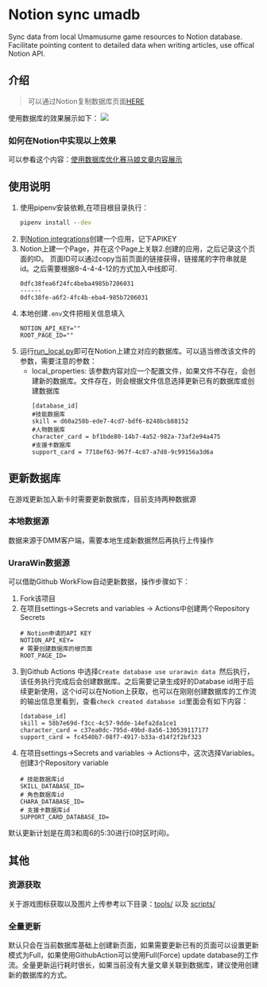 # Notion sync umadb
Sync data from local Umamusume game resources to Notion database. Facilitate pointing content to detailed data when writing articles, use offical Notion API.

## 介绍
> 可以通过Notion复制数据库页面[HERE](https://alphaboom.notion.site/Database-c0477472d548448183fe33a621f78257)

使用数据库的效果展示如下：
![](https://res.cloudinary.com/djdwogbsk/image/upload/v1682800233/l6jug6vqjkvhemgwwphv.png)

### 如何在Notion中实现以上效果
可以参看这个内容：[使用数据库优化赛马娘文章内容展示](https://notion.alphaboom.cn/article/20230430)

## 使用说明

1. 使用pipenv安装依赖,在项目根目录执行：
    ```cmd
    pipenv install --dev
    ```
2. 到[Notion integrations](https://www.notion.so/my-integrations)创建一个应用，记下APIKEY
3. Notion上建一个Page，并在这个Page上关联2.创建的应用，之后记录这个页面的ID。
    页面ID可以通过copy当前页面的链接获得，链接尾的字符串就是id。之后需要根据8-4-4-4-12的方式加入中线即可.
    ```Plain text
    0dfc38fea6f24fc4beba4985b7206031
    ------
    0dfc38fe-a6f2-4fc4b-eba4-985b7206031
    ```
4. 本地创建`.env`文件把相关信息填入
    ```Plain text
    NOTION_API_KEY=""
    ROOT_PAGE_ID=""
    ```
5. 运行[run_local.py](run_local.py)即可在Notion上建立对应的数据库。可以适当修改该文件的参数，需要注意的参数：
    * local_properties: 该参数内容对应一个配置文件，如果文件不存在，会创建新的数据库。文件存在，则会根据文件信息选择更新已有的数据库或创建数据库
        ```properties
        [database_id]
        #技能数据库
        skill = d60a258b-ede7-4cd7-bdf6-8248bcb88152
        #人物数据库
        character_card = bf1bde80-14b7-4a52-982a-73af2e94a475
        #支援卡数据库
        support_card = 7718ef63-967f-4c87-a7d8-9c99156a3d6a
        ```
## 更新数据库

在游戏更新加入新卡时需要更新数据库，目前支持两种数据源

### 本地数据源

数据来源于DMM客户端，需要本地生成新数据然后再执行上传操作

### UraraWin数据源

可以借助Github WorkFlow自动更新数据，操作步骤如下：
1. Fork该项目
2. 在项目settings->Secrets and variables -> Actions中创建两个Repository Secrets
    ```properties
    # Notion申请的API KEY
    NOTION_API_KEY= 
    # 需要创建数据库的根页面
    ROOT_PAGE_ID=
    ```
3. 到Github Actions 中选择`Create database use urarawin data `然后执行，该任务执行完成后会创建数据库。之后需要记录生成好的Database id用于后续更新使用，这个id可以在Notion上获取，也可以在刚刚创建数据库的工作流的输出信息里看到，查看`check created database id`里面会有如下内容：
    ```properties
    [database_id]
    skill = 58b7e69d-f3cc-4c57-9dde-14efa2da1ce1
    character_card = c37ea0dc-795d-49bd-8a56-130539117177
    support_card = fc4540b7-08f7-4917-b33a-d14f2f2bf323
    ```
4. 在项目settings->Secrets and variables -> Actions中，这次选择Variables。创建3个Repository variable
    ```properties
    # 技能数据库id
    SKILL_DATABASE_ID=
    # 角色数据库id
    CHARA_DATABASE_ID=
    # 支援卡数据库id
    SUPPORT_CARD_DATABASE_ID=
    ```
默认更新计划是在周3和周6的5:30进行(0时区时间)。

## 其他

### 资源获取

关于游戏图标获取以及图片上传参考以下目录：[tools/](tools/) 以及 [scripts/](scripts/)

### 全量更新

默认只会在当前数据库基础上创建新页面，如果需要更新已有的页面可以设置更新模式为Full，如果使用GithubAction可以使用Full(Force) update database的工作流。全量更新运行耗时很长，如果当前没有大量文章关联到数据库，建议使用创建新的数据库的方式。
